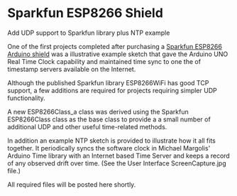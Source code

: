 # Sparkfun ESP8266 Shield
Add UDP support to Sparkfun library plus NTP example

One of the first projects completed after purchasing a <a href="https://www.sparkfun.com/products/13287">Sparkfun ESP8266 Arduino shield</a> was a illustrative example sketch that gave the Arduino UNO Real Time Clock capability and maintained time sync to one the of timestamp servers available on the Internet. 

Although the published Sparkfun library ESP8266WiFi has good TCP support, a few additions are required for projects requiring simpler UDP functionality. 

A new ESP8266Class_a class was derived using the Sparkfun ESP8266Class class as the base class to provide a a small number of additional UDP and other useful time-related methods. 

In addition an example NTP sketch is provided to illustrate how it all fits together. It periodically syncs the software clock in Michael Margolis' Arduino Time library with an Internet based Time Server and keeps a record of any observed drift over time. (See the User Interface ScreenCapture.jpg file.)

All required files will be posted here shortly.











